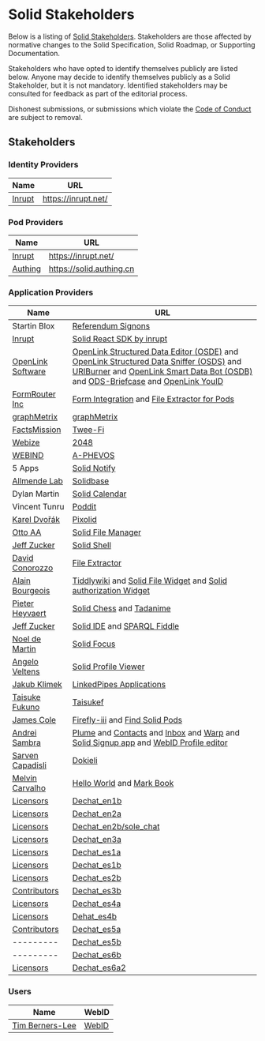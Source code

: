 # Solid Stakeholders

Below is a listing of [Solid Stakeholders](README.md#stakeholders). Stakeholders are those affected by normative changes to the Solid Specification, Solid Roadmap, or Supporting Documentation.

Stakeholders who have opted to identify themselves publicly are listed below. Anyone may decide to identify themselves publicly as a Solid Stakeholder, but it is not mandatory. Identified stakeholders may be consulted for feedback as part of the editorial process.

Dishonest submissions, or submissions which violate the [Code of Conduct](code-of-conduct.md) are subject to removal.

## Stakeholders

### Identity Providers

| Name      | URL      |
| --------- | ---------- |
| [Inrupt](https://inrupt.com) | https://inrupt.net/ |

### Pod Providers

| Name      | URL      |
| --------- | ---------- |
| [Inrupt](https://inrupt.com) | https://inrupt.net/ |
| [Authing](https://authing.cn/) | https://solid.authing.cn |

### Application Providers

| Name      | URL      |
| --------- | ---------- |
| Startin Blox | [Referendum Signons](https://referendum.signons.fr)|
| [Inrupt](https://inrupt.com) | [Solid React SDK by inrupt](https://github.com/inrupt/solid-react-sdk) |
| [OpenLink Software](http://www.openlinksw.com) | [OpenLink Structured Data Editor (OSDE)](http://osde.openlinksw.com) and [OpenLink Structured Data Sniffer (OSDS)](http://osds.openlinksw.com) and [URIBurner](http://linkeddata.uriburner.com/sparql) and [OpenLink Smart Data Bot (OSDB)](http://osdb.openlinksw.com) and [ODS-Briefcase](http://ods.openlinksw.com/wiki/ODS/OdsBriefcase) and [OpenLink YouID](http://youid.openlinksw.com)|
| [FormRouter Inc](https://www.formrouter.com) | [Form Integration](https://www.formrouter.com/solid-project-pod-pdf-form-integration/online_forms_solid_pod.htm) and [File Extractor for Pods](https://github.com/dconorozzo/Solid-RDF-HexBin-File-Extraction) |
| [graphMetrix](https://graphmetrix.com/#/solid) | [graphMetrix](https://graphmetrix.net/#/) |
| [FactsMission](https://factsmission.com) | [Twee-Fi](https://factsmission.github.io/twee-fi/) |
| [Webize](https://github.com/webize) | [2048](http://webize.github.io/2048/) |
| [WEBIND](https://www.webind.de/) | [A-PHEVOS](https://phevos.tk) |
| 5 Apps | [Solid Notify](https://solid-notify.5apps.com/) |
| [Allmende Lab](https://lab.allmende.io) | [Solidbase](https://app.solidbase.info) |
| Dylan Martin | [Solid Calendar](https://bitbucket.org/dylanmartin/solidcalendar/src/master/) |
| Vincent Tunru | [Poddit](https://vincenttunru.gitlab.io/poddit/) |
| [Karel Dvořák](https://github.com/carloss8) | [Pixolid](https://pixolid.netlify.com/) |
| [Otto AA](https://github.com/Otto-AA) | [Solid File Manager](https://otto-aa.github.io/solid-filemanager/) |
| [Jeff Zucker](https://github.com/jeff-zucker) | [Solid Shell](https://github.com/jeff-zucker/solid-shell) |
| [David Conorozzo](https://github.com/dconorozzo) | [File Extractor](https://formrouter.solid.community/public/FileExtraction/) |
| [Alain Bourgeois](https://github.com/bourgeoa) | [Tiddlywiki](https://bourgeoa.solid.community/public/tiddlywiki) and [Solid File Widget](https://bourgeoa.solid.community/public/solid-file-widget/) and [Solid authorization Widget](https://bourgeoa.solid.community/public/solid-file-widget/)|
| [Pieter Heyvaert](https://github.com/pheyvaer) | [Solid Chess](https://pheyvaer.github.io/solid-chess/) and [Tadanime](https://pheyvaer.github.io/tadanime/index.html) |
| [Jeff Zucker](https://github.com/jeff-zucker) | [Solid IDE](https://jeff-zucker.github.io/solid-ide/) and [SPARQL Fiddle](https://jeff-zucker.github.io/sparql-fiddle/)|
| [Noel de Martin](https://github.com/NoelDeMartin) | [Solid Focus](https://noeldemartin.github.io/solid-focus/) |
| [Angelo Veltens](https://gitlab.com/angelo-v) | [Solid Profile Viewer](https://profiles.veltens.org) |
| [Jakub Klimek](https://github.com/jakubklimek) | [LinkedPipes Applications](https://applications.linkedpipes.com) |
| [Taisuke Fukuno](https://github.com/taisukef) | [Taisukef](https://taisukef.github.io/solid-addfriend/)  |
| [James Cole](https://github.com/JC5)  | [Firefly-iii](https://github.com/firefly-iii/firefly-iii) and [Find Solid Pods](https://findsolidpods.com) |
| [Andrei Sambra](https://github.com/deiu) | [Plume](https://thewebalyst.solid.community/plume/) and [Contacts](https://github.com/linkeddata/contacts) and [Inbox](https://solid.github.io/solid-inbox/) and [Warp](https://linkeddata.github.io/warp/) and [Solid Signup app](https://github.com/solid/solid-signup) and [WebID Profile editor](https://linkeddata.github.io/profile-editor/)|
| [Sarven Capadisli](https://github.com/csarven) | [Dokieli](https://dokie.li) |
| [Melvin Carvalho](https://github.com/melvincarvalho)  | [Hello World](https://melvincarvalho.github.io/helloworld/) and [Mark Book](https://markbook.org) |
| [Licensors](https://github.com/Arquisoft/dechat_en1b/graphs/contributors) | [Dechat_en1b](https://arquisoft.github.io/dechat_en1b/) |
| [Licensors](https://github.com/Arquisoft/dechat_en2a/graphs/contributors) | [Dechat_en2a](https://arquisoft.github.io/dechat_en2a/) |
| [Licensors](https://github.com/Arquisoft/sole_chat/graphs/contributors) | [Dechat_en2b/sole_chat](https://arquisoft.github.io/sole_chat/) |
| [Licensors](https://github.com/Arquisoft/dechat_en3a/graphs/contributors) | [Dechat_en3a](https://arquisoft.github.io/dechat_en3a/) |
| [Licensors](https://github.com/Arquisoft/dechat_es1a/graphs/contributors) | [Dechat_es1a](https://arquisoft.github.io/dechat_es1a/) |
| [Licensors](https://github.com/Arquisoft/dechat_es1b/graphs/contributors) | [Dechat_es1b](https://arquisoft.github.io/dechat_es1b/) |
| [Licensors](https://github.com/Arquisoft/dechat_es2b/graphs/contributors)  | [Dechat_es2b](https://arquisoft.github.io/dechat_es2b/) |
| [Contributors](https://github.com/Arquisoft/dechat_es3b/graphs/contributors) | [Dechat_es3b](https://arquisoft.github.io/dechat_es3b/) |
| [Licensors](https://github.com/Arquisoft/dechat_es4a/graphs/contributors) | [Dechat_es4a](https://arquisoft.github.io/dechat_es4a/) |
| [Licensors](https://github.com/Arquisoft/dechat_es4b/graphs/contributors) | [Dehat_es4b](https://arquisoft.github.io/dechat_es4b/app/) |
| [Contributors](https://github.com/Arquisoft/dechat_es5a/graphs/contributors) | [Dechat_es5a](https://dechat5a.ddns.net/) |
| --------- | [Dechat_es5b](https://arquisoft.github.io/dechat_es5b/) |
| --------- | [Dechat_es6b](https://arquisoft.github.io/DeChat_es6b/) |
| [Licensors](https://github.com/Arquisoft/dechat_es6a2/graphs/contributors) | [Dechat_es6a2](https://arquisoft.github.io/dechat_es6a2/) |

### Users

| Name      | WebID      |
| --------- | ---------- |
| [Tim Berners-Lee](https://github.com/timbl) | [WebID](https://www.w3.org/People/Berners-Lee/card#i) |
